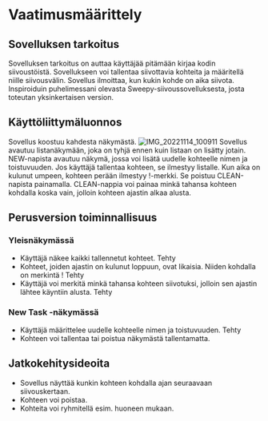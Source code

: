 # Vaatimusmäärittely

## Sovelluksen tarkoitus

Sovelluksen tarkoitus on auttaa käyttäjää pitämään kirjaa kodin siivoustöistä. Sovellukseen voi tallentaa siivottavia kohteita ja määritellä niille siivousvälin. Sovellus ilmoittaa, kun kukin kohde on aika siivota. Inspiroiduin puhelimessani olevasta Sweepy-siivoussovelluksesta, josta toteutan yksinkertaisen version.

## Käyttöliittymäluonnos

Sovellus koostuu kahdesta näkymästä.
![IMG_20221114_100911](https://user-images.githubusercontent.com/117164741/201608205-4fc469fb-bb5b-4cd3-afc0-4eaabd7ac2bc.jpg)
Sovellus avautuu listanäkymään, joka on tyhjä ennen kuin listaan on lisätty jotain. NEW-napista avautuu näkymä, jossa voi lisätä uudelle kohteelle nimen ja toistuvuuden. Jos käyttäjä tallentaa kohteen, se ilmestyy listalle. Kun aika on kulunut umpeen, kohteen perään ilmestyy !-merkki. Se poistuu CLEAN-napista painamalla. CLEAN-nappia voi painaa minkä tahansa kohteen kohdalla koska vain, jolloin kohteen ajastin alkaa alusta.

## Perusversion toiminnallisuus

### Yleisnäkymässä
- Käyttäjä näkee kaikki tallennetut kohteet. Tehty
- Kohteet, joiden ajastin on kulunut loppuun, ovat likaisia. Niiden kohdalla on merkintä ! Tehty
- Käyttäjä voi merkitä minkä tahansa kohteen siivotuksi, jolloin sen ajastin lähtee käyntiin alusta. Tehty

### New Task -näkymässä
- Käyttäjä määrittelee uudelle kohteelle nimen ja toistuvuuden. Tehty
- Kohteen voi tallentaa tai poistua näkymästä tallentamatta.

## Jatkokehitysideoita
- Sovellus näyttää kunkin kohteen kohdalla ajan seuraavaan siivouskertaan.
- Kohteen voi poistaa.
- Kohteita voi ryhmitellä esim. huoneen mukaan.
